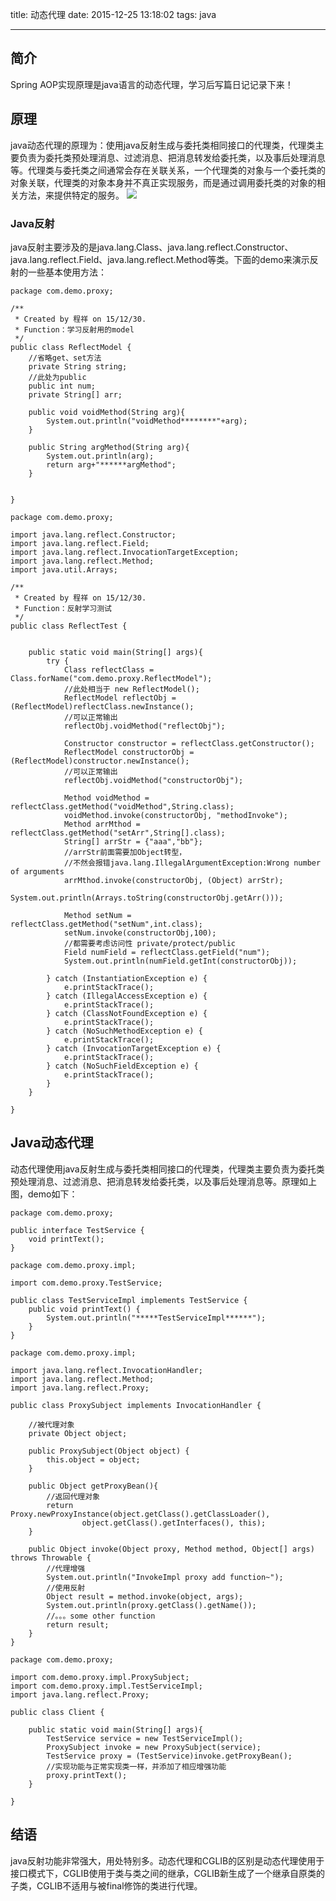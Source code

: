 title: 动态代理
date: 2015-12-25 13:18:02
tags: java 

---


## 简介

Spring AOP实现原理是java语言的动态代理，学习后写篇日记记录下来！


<!--more-->

## 原理

java动态代理的原理为：使用java反射生成与委托类相同接口的代理类，代理类主要负责为委托类预处理消息、过滤消息、把消息转发给委托类，以及事后处理消息等。代理类与委托类之间通常会存在关联关系，一个代理类的对象与一个委托类的对象关联，代理类的对象本身并不真正实现服务，而是通过调用委托类的对象的相关方法，来提供特定的服务。
![](http://pic.yupoo.com/ch1991eng/FdnQHUS8/medish.jpg)

### Java反射

java反射主要涉及的是java.lang.Class、java.lang.reflect.Constructor、java.lang.reflect.Field、java.lang.reflect.Method等类。下面的demo来演示反射的一些基本使用方法：



```
package com.demo.proxy;

/**
 * Created by 程祥 on 15/12/30.
 * Function：学习反射用的model
 */
public class ReflectModel {
	//省略get、set方法
    private String string;
    //此处为public
    public int num;
    private String[] arr;

    public void voidMethod(String arg){
        System.out.println("voidMethod********"+arg);
    }

    public String argMethod(String arg){
        System.out.println(arg);
        return arg+"******argMethod";
    }


}
```

```
package com.demo.proxy;

import java.lang.reflect.Constructor;
import java.lang.reflect.Field;
import java.lang.reflect.InvocationTargetException;
import java.lang.reflect.Method;
import java.util.Arrays;

/**
 * Created by 程祥 on 15/12/30.
 * Function：反射学习测试
 */
public class ReflectTest {


    public static void main(String[] args){
        try {
            Class reflectClass = Class.forName("com.demo.proxy.ReflectModel");
            //此处相当于 new ReflectModel();
            ReflectModel reflectObj = (ReflectModel)reflectClass.newInstance();
            //可以正常输出
            reflectObj.voidMethod("reflectObj");

            Constructor constructor = reflectClass.getConstructor();
            ReflectModel constructorObj = (ReflectModel)constructor.newInstance();
            //可以正常输出
            reflectObj.voidMethod("constructorObj");

            Method voidMethod = reflectClass.getMethod("voidMethod",String.class);
            voidMethod.invoke(constructorObj, "methodInvoke");
            Method arrMthod = reflectClass.getMethod("setArr",String[].class);
            String[] arrStr = {"aaa","bb"};
            //arrStr前面需要加Object转型，
            //不然会报错java.lang.IllegalArgumentException:Wrong number of arguments
            arrMthod.invoke(constructorObj, (Object) arrStr);
            System.out.println(Arrays.toString(constructorObj.getArr()));

            Method setNum = reflectClass.getMethod("setNum",int.class);
            setNum.invoke(constructorObj,100);
            //都需要考虑访问性 private/protect/public
            Field numField = reflectClass.getField("num");
            System.out.println(numField.getInt(constructorObj));

        } catch (InstantiationException e) {
            e.printStackTrace();
        } catch (IllegalAccessException e) {
            e.printStackTrace();
        } catch (ClassNotFoundException e) {
            e.printStackTrace();
        } catch (NoSuchMethodException e) {
            e.printStackTrace();
        } catch (InvocationTargetException e) {
            e.printStackTrace();
        } catch (NoSuchFieldException e) {
            e.printStackTrace();
        }
    }

}
```

## Java动态代理

动态代理使用java反射生成与委托类相同接口的代理类，代理类主要负责为委托类预处理消息、过滤消息、把消息转发给委托类，以及事后处理消息等。原理如上图，demo如下：

```
package com.demo.proxy;

public interface TestService {
    void printText();
}
```

```
package com.demo.proxy.impl;

import com.demo.proxy.TestService;

public class TestServiceImpl implements TestService {
    public void printText() {
        System.out.println("*****TestServiceImpl******");
    }
}
```

```
package com.demo.proxy.impl;

import java.lang.reflect.InvocationHandler;
import java.lang.reflect.Method;
import java.lang.reflect.Proxy;

public class ProxySubject implements InvocationHandler {

    //被代理对象
    private Object object;

    public ProxySubject(Object object) {
        this.object = object;
    }

    public Object getProxyBean(){
    	//返回代理对象
        return Proxy.newProxyInstance(object.getClass().getClassLoader(),
                object.getClass().getInterfaces(), this);
    }

    public Object invoke(Object proxy, Method method, Object[] args) throws Throwable {
        //代理增强
        System.out.println("InvokeImpl proxy add function~");
        //使用反射
        Object result = method.invoke(object, args);
        System.out.println(proxy.getClass().getName());
        //。。。some other function
        return result;
    }
}
```

```
package com.demo.proxy;

import com.demo.proxy.impl.ProxySubject;
import com.demo.proxy.impl.TestServiceImpl;
import java.lang.reflect.Proxy;

public class Client {
    
    public static void main(String[] args){
        TestService service = new TestServiceImpl();
        ProxySubject invoke = new ProxySubject(service);
        TestService proxy = (TestService)invoke.getProxyBean();
        //实现功能与正常实现类一样，并添加了相应增强功能
        proxy.printText();
    }
    
}
```

## 结语

java反射功能非常强大，用处特别多。动态代理和CGLIB的区别是动态代理使用于接口模式下，CGLIB使用于类与类之间的继承，CGLIB新生成了一个继承自原类的子类，CGLIB不适用与被final修饰的类进行代理。










